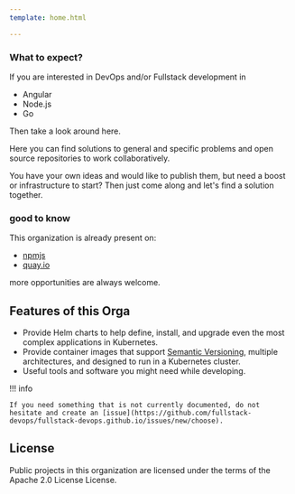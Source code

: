 ```yaml
---
template: home.html

---
```



### What to expect?

If you are interested in DevOps and/or Fullstack development in

- Angular
- Node.js
- Go

Then take a look around here.

Here you can find solutions to general and specific problems and open source repositories to work collaboratively.

You have your own ideas and would like to publish them, but need a boost or infrastructure to start? Then just come along and let's find a solution together.

### good to know

This organization is already present on:

- [npmjs](https://www.npmjs.com/org/fullstack-devops)
- [quay.io](https://quay.io/organization/fullstack-devops)

more opportunities are always welcome.

## Features of this Orga

- Provide Helm charts to help define, install, and upgrade even the most
  complex applications in Kubernetes.
- Provide container images that support
  [Semantic Versioning](https://semver.org/), multiple architectures, and
  designed to run in a Kubernetes cluster.
- Useful tools and software you might need while developing.

!!! info

    If you need something that is not currently documented, do not hesitate and create an [issue](https://github.com/fullstack-devops/fullstack-devops.github.io/issues/new/choose).

## License

Public projects in this organization are licensed under the terms of the Apache 2.0 License License.
